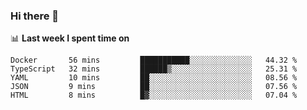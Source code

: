 ### Hi there 👋

<!--
**DBvc/DBvc** is a ✨ _special_ ✨ repository because its `README.md` (this file) appears on your GitHub profile.

Here are some ideas to get you started:

- 🔭 I’m currently working on ...
- 🌱 I’m currently learning ...
- 👯 I’m looking to collaborate on ...
- 🤔 I’m looking for help with ...
- 💬 Ask me about ...
- 📫 How to reach me: ...
- 😄 Pronouns: ...
- ⚡ Fun fact: ...
-->

📊 **Last week I spent time on**
<!--START_SECTION:waka-->
```text
Docker       56 mins         ███████████░░░░░░░░░░░░░░   44.32 % 
TypeScript   32 mins         ██████▒░░░░░░░░░░░░░░░░░░   25.31 % 
YAML         10 mins         ██░░░░░░░░░░░░░░░░░░░░░░░   08.56 % 
JSON         9 mins          ██░░░░░░░░░░░░░░░░░░░░░░░   07.56 % 
HTML         8 mins          █▓░░░░░░░░░░░░░░░░░░░░░░░   07.04 % 
```
<!--END_SECTION:waka-->
